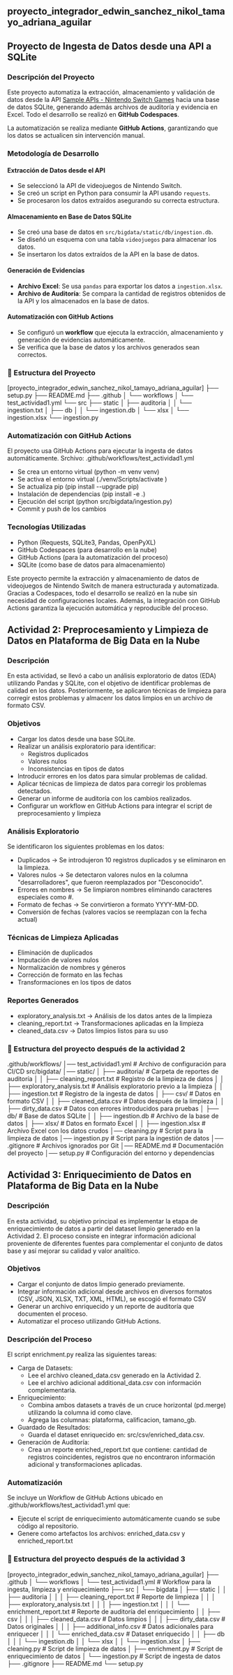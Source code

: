 ## proyecto_integrador_edwin_sanchez_nikol_tamayo_adriana_aguilar

## Proyecto de Ingesta de Datos desde una API a SQLite

### Descripción del Proyecto  

Este proyecto automatiza la extracción, almacenamiento y validación de datos desde la API [Sample APIs - Nintendo Switch Games](https://api.sampleapis.com/switch/games) hacia una base de datos SQLite, generando además archivos de auditoría y evidencia en Excel. Todo el desarrollo se realizó en **GitHub Codespaces**.

La automatización se realiza mediante **GitHub Actions**, garantizando que los datos se actualicen sin intervención manual.  


### Metodología de Desarrollo  

#### **Extracción de Datos desde el API**  
- Se seleccionó la API de videojuegos de Nintendo Switch.
- Se creó un script en Python para consumir la API usando `requests`.  
- Se procesaron los datos extraídos asegurando su correcta estructura. 

#### **Almacenamiento en Base de Datos SQLite**  
- Se creó una base de datos en `src/bigdata/static/db/ingestion.db`.
- Se diseñó un esquema con una tabla `videojuegos` para almacenar los datos.
- Se insertaron los datos extraídos de la API en la base de datos.

#### **Generación de Evidencias**  
- **Archivo Excel**: Se usa `pandas` para exportar los datos a `ingestion.xlsx`.  
- **Archivo de Auditoría**: Se compara la cantidad de registros obtenidos de la API y los almacenados en la base de datos. 

#### **Automatización con GitHub Actions**  
- Se configuró un **workflow** que ejecuta la extracción, almacenamiento y generación de evidencias automáticamente.  
- Se verifica que la base de datos y los archivos generados sean correctos.  


### 📂 Estructura del Proyecto  

[proyecto_integrador_edwin_sanchez_nikol_tamayo_adriana_aguilar]
├── setup.py
├── README.md
├── .github
│   └── workflows
│       └── test_actividad1.yml
└── src
    ├── static
    │   ├── auditoria
    │   │   └── ingestion.txt
    │   ├── db
    │   │   └── ingestion.db
    │   └── xlsx
    │       └── ingestion.xlsx
    └── ingestion.py

### **Automatización con GitHub Actions**
El proyecto usa GitHub Actions para ejecutar la ingesta de datos automáticamente.
Srchivo: .github/workflows/test_actividad1.yml
- Se crea un entorno virtual (python -m venv venv)
- Se activa el entorno virtual (./venv/Scripts/activate )
- Se actualiza pip (pip install --upgrade pip)
- Instalación de dependencias (pip install -e .)
- Ejecución del script (python src/bigdata/ingestion.py)
- Commit y push de los cambios

### **Tecnologías Utilizadas**
- Python (Requests, SQLite3, Pandas, OpenPyXL)
- GitHub Codespaces (para desarrollo en la nube)
- GitHub Actions (para la automatización del proceso)
- SQLite (como base de datos para almacenamiento)

Este proyecto permite la extracción y almacenamiento de datos de videojuegos de Nintendo Switch de manera estructurada y automatizada. Gracias a Codespaces, todo el desarrollo se realizó en la nube sin necesidad de configuraciones locales. Además, la integración con GitHub Actions garantiza la ejecución automática y reproducible del proceso.

## Actividad 2: Preprocesamiento y Limpieza de Datos en Plataforma de Big Data en la Nube

### Descripción
En esta actividad, se llevó a cabo un análisis exploratorio de datos (EDA) utilizando Pandas y SQLite, con el objetivo de identificar problemas de calidad en los datos. Posteriormente, se aplicaron técnicas de limpieza para corregir estos problemas y almacenr los datos limpios en un archivo de formato CSV.

### Objetivos

- Cargar los datos desde una base SQLite.
- Realizar un análisis exploratorio para identificar:
    - Registros duplicados
    - Valores nulos
    - Inconsistencias en tipos de datos
- Introducir errores en los datos para simular problemas de calidad.
- Aplicar técnicas de limpieza de datos para corregir los problemas detectados.
- Generar un informe de auditoría con los cambios realizados.
- Configurar un workflow en GitHub Actions para integrar el script de preprocesamiento y limpieza 

### Análisis Exploratorio
Se identificaron los siguientes problemas en los datos:
- Duplicados → Se introdujeron 10 registros duplicados y se eliminaron en la limpieza.
- Valores nulos → Se detectaron valores nulos en la columna "desarrolladores", que fueron reemplazados por "Desconocido".
- Errores en nombres → Se limpiaron nombres eliminando caracteres especiales como #.
- Formato de fechas → Se convirtieron a formato YYYY-MM-DD.
- Conversión de fechas (valores vacíos se reemplazan con la fecha actual)

### Técnicas de Limpieza Aplicadas
- Eliminación de duplicados
- Imputación de valores nulos
- Normalización de nombres y géneros
- Corrección de formato en las fechas
- Transformaciones en los tipos de datos

### Reportes Generados
- exploratory_analysis.txt → Análisis de los datos antes de la limpieza
- cleaning_report.txt → Transformaciones aplicadas en la limpieza
- cleaned_data.csv → Datos limpios listos para su uso

### 📂 Estructura del proyecto después de la actividad 2
.github/workflows/
│── test_actividad1.yml              # Archivo de configuración para CI/CD
src/bigdata/
│── static/
│   ├── auditoria/                   # Carpeta de reportes de auditoría
│   │   ├── cleaning_report.txt      # Registro de la limpieza de datos
│   │   ├── exploratory_analysis.txt # Análisis exploratorio previo a la limpieza
│   │   ├── ingestion.txt            # Registro de la ingesta de datos
│   ├── csv/                         # Datos en formato CSV
│   │   ├── cleaned_data.csv         # Datos después de la limpieza
│   │   ├── dirty_data.csv           # Datos con errores introducidos para pruebas
│   ├── db/                          # Base de datos SQLite
│   │   ├── ingestion.db             # Archivo de la base de datos
│   ├── xlsx/                        # Datos en formato Excel
│   │   ├── ingestion.xlsx           # Archivo Excel con los datos crudos
│── cleaning.py                      # Script para la limpieza de datos
│── ingestion.py                     # Script para la ingestión de datos
│── .gitignore                       # Archivos ignorados por Git
│── README.md                        # Documentación del proyecto
│── setup.py                         # Configuración del entorno y dependencias


## Actividad 3: Enriquecimiento de Datos en Plataforma de Big Data en la Nube

### Descripción
En esta actividad, su objetivo principal es implementar la etapa de enriquecimiento de datos a partir del dataset limpio generado en la Actividad 2.
El proceso consiste en integrar información adicional proveniente de diferentes fuentes para complementar el conjunto de datos base y así mejorar su calidad y valor analítico.

### Objetivos

- Cargar el conjunto de datos limpio generado previamente.
- Integrar información adicional desde archivos en diversos formatos (CSV, JSON, XLSX, TXT, XML, HTML), 
  se escogió el formato CSV
- Generar un archivo enriquecido y un reporte de auditoría que documenten el proceso.
- Automatizar el proceso utilizando GitHub Actions.

### Descripción del Proceso
El script enrichment.py realiza las siguientes tareas:
- Carga de Datasets:
    - Lee el archivo cleaned_data.csv generado en la Actividad 2.
    - Lee el archivo adicional additional_data.csv con información complementaria.
- Enriquecimiento:
    - Combina ambos datasets a través de un cruce horizontal (pd.merge) utilizando la columna id como clave.
    - Agrega las columnas: plataforma, calificacion, tamano_gb.
- Guardado de Resultados:
    - Guarda el dataset enriquecido en: src/csv/enriched_data.csv.
- Generación de Auditoría:
    - Crea un reporte enriched_report.txt que contiene: cantidad de registros coincidentes, registros que no encontraron información adicional y transformaciones aplicadas.

### Automatización
Se incluye un Workflow de GitHub Actions ubicado en .github/workflows/test_actividad1.yml que:
- Ejecute el script de enriquecimiento automáticamente cuando se sube código al repositorio.
- Genere como artefactos los archivos: enriched_data.csv y enriched_report.txt

### 📂 Estructura del proyecto después de la actividad 3

[proyecto_integrador_edwin_sanchez_nikol_tamayo_adriana_aguilar]
├── .github
│   └── workflows
│       └── test_actividad1.yml             # Workflow para la ingesta, limpieza y enriquecimiento
├── src
│   └── bigdata
│       ├── static
│       │   ├── auditoria
│       │   │   ├── cleaning_report.txt    # Reporte de limpieza
│       │   │   ├── exploratory_analysis.txt
│       │   │   ├── ingestion.txt
│       │   │   └── enrichment_report.txt  # Reporte de auditoría del enriquecimiento
│       │   ├── csv
│       │   │   ├── cleaned_data.csv       # Datos limpios
│       │   │   ├── dirty_data.csv         # Datos originales
│       │   │   ├── additional_info.csv    # Datos adicionales para enriquecer
│       │   │   └── enriched_data.csv      # Dataset enriquecido
│       │   ├── db
│       │   │   └── ingestion.db
│       │   └── xlsx
│       │       └── ingestion.xlsx
│       ├── cleaning.py                    # Script de limpieza de datos
│       ├── enrichment.py                  # Script de enriquecimiento de datos
│       └── ingestion.py                   # Script de ingesta de datos
├── .gitignore
├── README.md
└── setup.py
